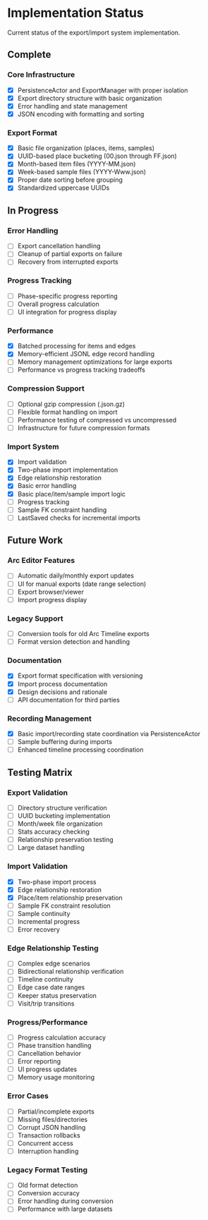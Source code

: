 # Implementation Status

Current status of the export/import system implementation.

## Complete

### Core Infrastructure
- [x] PersistenceActor and ExportManager with proper isolation
- [x] Export directory structure with basic organization
- [x] Error handling and state management
- [x] JSON encoding with formatting and sorting

### Export Format 
- [x] Basic file organization (places, items, samples)
- [x] UUID-based place bucketing (00.json through FF.json)
- [x] Month-based item files (YYYY-MM.json)
- [x] Week-based sample files (YYYY-Www.json)
- [x] Proper date sorting before grouping
- [x] Standardized uppercase UUIDs

## In Progress

### Error Handling
- [ ] Export cancellation handling
- [ ] Cleanup of partial exports on failure
- [ ] Recovery from interrupted exports

### Progress Tracking
- [ ] Phase-specific progress reporting
- [ ] Overall progress calculation
- [ ] UI integration for progress display

### Performance
- [x] Batched processing for items and edges
- [x] Memory-efficient JSONL edge record handling
- [ ] Memory management optimizations for large exports
- [ ] Performance vs progress tracking tradeoffs

### Compression Support
- [ ] Optional gzip compression (.json.gz)
- [ ] Flexible format handling on import
- [ ] Performance testing of compressed vs uncompressed
- [ ] Infrastructure for future compression formats

### Import System
- [x] Import validation
- [x] Two-phase import implementation
- [x] Edge relationship restoration
- [x] Basic error handling
- [x] Basic place/item/sample import logic
- [ ] Progress tracking
- [ ] Sample FK constraint handling
- [ ] LastSaved checks for incremental imports

## Future Work

### Arc Editor Features
- [ ] Automatic daily/monthly export updates
- [ ] UI for manual exports (date range selection)
- [ ] Export browser/viewer
- [ ] Import progress display

### Legacy Support
- [ ] Conversion tools for old Arc Timeline exports
- [ ] Format version detection and handling

### Documentation
- [x] Export format specification with versioning
- [x] Import process documentation
- [x] Design decisions and rationale
- [ ] API documentation for third parties

### Recording Management
- [x] Basic import/recording state coordination via PersistenceActor
- [ ] Sample buffering during imports
- [ ] Enhanced timeline processing coordination

## Testing Matrix

### Export Validation
- [ ] Directory structure verification
- [ ] UUID bucketing implementation
- [ ] Month/week file organization
- [ ] Stats accuracy checking
- [ ] Relationship preservation testing
- [ ] Large dataset handling

### Import Validation
- [x] Two-phase import process
- [x] Edge relationship restoration
- [x] Place/item relationship preservation
- [ ] Sample FK constraint resolution
- [ ] Sample continuity
- [ ] Incremental progress
- [ ] Error recovery

### Edge Relationship Testing
- [ ] Complex edge scenarios
- [ ] Bidirectional relationship verification
- [ ] Timeline continuity
- [ ] Edge case date ranges
- [ ] Keeper status preservation
- [ ] Visit/trip transitions

### Progress/Performance
- [ ] Progress calculation accuracy
- [ ] Phase transition handling
- [ ] Cancellation behavior
- [ ] Error reporting
- [ ] UI progress updates
- [ ] Memory usage monitoring

### Error Cases
- [ ] Partial/incomplete exports
- [ ] Missing files/directories
- [ ] Corrupt JSON handling
- [ ] Transaction rollbacks
- [ ] Concurrent access
- [ ] Interruption handling

### Legacy Format Testing
- [ ] Old format detection
- [ ] Conversion accuracy
- [ ] Error handling during conversion
- [ ] Performance with large datasets
